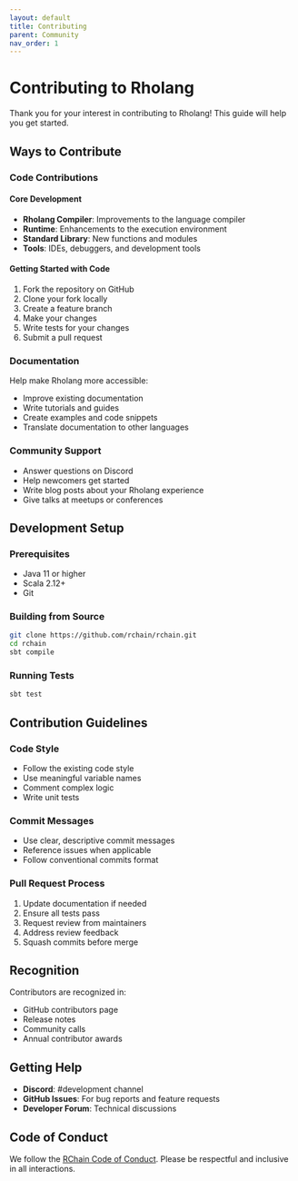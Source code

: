 ```yaml
---
layout: default
title: Contributing
parent: Community
nav_order: 1
---
```


# Contributing to Rholang

Thank you for your interest in contributing to Rholang! This guide will help you get started.

## Ways to Contribute

### Code Contributions

#### Core Development
- **Rholang Compiler**: Improvements to the language compiler
- **Runtime**: Enhancements to the execution environment
- **Standard Library**: New functions and modules
- **Tools**: IDEs, debuggers, and development tools

#### Getting Started with Code
1. Fork the repository on GitHub
2. Clone your fork locally
3. Create a feature branch
4. Make your changes
5. Write tests for your changes
6. Submit a pull request

### Documentation

Help make Rholang more accessible:
- Improve existing documentation
- Write tutorials and guides
- Create examples and code snippets
- Translate documentation to other languages

### Community Support

- Answer questions on Discord
- Help newcomers get started
- Write blog posts about your Rholang experience
- Give talks at meetups or conferences

## Development Setup

### Prerequisites
- Java 11 or higher
- Scala 2.12+
- Git

### Building from Source
```bash
git clone https://github.com/rchain/rchain.git
cd rchain
sbt compile
```

### Running Tests
```bash
sbt test
```

## Contribution Guidelines

### Code Style
- Follow the existing code style
- Use meaningful variable names
- Comment complex logic
- Write unit tests

### Commit Messages
- Use clear, descriptive commit messages
- Reference issues when applicable
- Follow conventional commits format

### Pull Request Process
1. Update documentation if needed
2. Ensure all tests pass
3. Request review from maintainers
4. Address review feedback
5. Squash commits before merge

## Recognition

Contributors are recognized in:
- GitHub contributors page
- Release notes
- Community calls
- Annual contributor awards

## Getting Help

- **Discord**: #development channel
- **GitHub Issues**: For bug reports and feature requests
- **Developer Forum**: Technical discussions

## Code of Conduct

We follow the [RChain Code of Conduct](https://github.com/rchain/rchain/blob/master/CODE_OF_CONDUCT.md). Please be respectful and inclusive in all interactions.